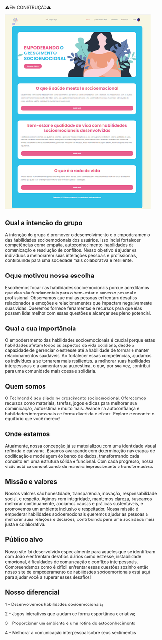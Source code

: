 ⚠️EM CONSTRUÇÃO⚠️

![Aplicação](cyborg-master/assets/images/interface.png)

## Qual a intenção do grupo

A intenção do grupo é promover o desenvolvimento e o empoderamento das habilidades socioemocionais dos usuários. Isso inclui fortalecer competências como empatia, autoconhecimento, habilidades de comunicação e resolução de conflitos. Nosso objetivo é ajudar os indivíduos a melhorarem suas interações pessoais e profissionais, contribuindo para uma sociedade mais colaborativa e resiliente.  


## Oque motivou nossa escolha

Escolhemos focar nas habilidades socioemocionais porque acreditamos que elas são fundamentais para o bem-estar e sucesso pessoal e profissional. Observamos que muitas pessoas enfrentam desafios relacionados a emoções e relacionamentos que impactam negativamente suas vidas. Queremos fornece ferramentas e recursos para que elas possam lidar melhor com essas questões e alcançar seu pleno potencial.

## Qual a sua importância

O empoderamento das habilidades socioemocionais é crucial porque estas habilidades afetam todos os aspectos da vida cotidiana, desde a capacidade de gerenciar o estresse até a habilidade de formar e manter relacionamentos saudáveis. Ao fortalecer essas competências, ajudamos os indivíduos a se tornarem mais resilientes, a melhorar suas habilidades interpessoais e a aumentar sua autoestima, o que, por sua vez, contribui para uma comunidade mais coesa e solidária.   

  
  ## Quem somos
  O Feelmend é seu aliado no crescimento socioemocional. Oferecemos recursos como materiais, tarefas, jogos e dicas para melhorar sua comunicação, autoestima e muito mais. Avance na autoconfiança e habilidades interpessoais de forma divertida e eficaz. Explore e encontre o equilíbrio que você merece!

## Onde estamos

Atualmente, nossa concepção já se materializou com uma identidade visual refinada e cativante. Estamos avançando com determinação nas etapas de codificação e modelagem do banco de dados, transformando cada conceito em uma estrutura sólida e funcional. Com cada progresso, nossa visão está se concretizando de maneira impressionante e transformadora.

## Missão e valores

Nossos valores são honestidade, transparência, inovação, responsabilidade social, e respeito. Agimos com integridade, mantemos clareza, buscamos melhorar continuamente, apoiamos causas e práticas sustentáveis, e promovemos um ambiente inclusivo e respeitador.
Nossa missão é empoderar habilidades socioemocionais queremos ajudar as pessoas a melhorar suas relações e decisões, contribuindo para uma sociedade mais justa e colaborativa.

## Público alvo

Nosso site foi desenvolvido especialmente para aqueles que se identificam com João e enfrentam desafios diários como estresse, instabilidade emocional, dificuldades de comunicação e conflitos interpessoais.
Compreendemos como é difícil enfrentar essas questões sozinho então nosso site de empoderamento de habilidades socioemocionais está aqui para ajudar você a superar esses desafios!  

## Nosso diferencial
1 - Desenvolvemos habilidades socioemocionais;  

2 - Jogos interativos que ajudam de forma espontânea e criativa;

3 - Proporcionar um ambiente e uma rotina de autoconhecimento

4 - Melhorar a comunicação interpessoal sobre seus sentimentos







